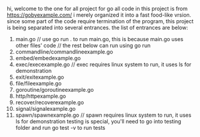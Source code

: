 hi, welcome to the one for all project for go
all code in this project is from https://gobyexample.com/ i merely organized it into a fast food-like vrsion.
since some part of the code require termination of the program, this project is being separated into several entrances. the list of entrances are below:
1. main.go // use go run . to run main.go, this is because main.go uses other files' code
// the rest below can run using go run <pathname>
2. commandline/commandlineexample.go
3. embed/embedexample.go
4. exec/execexample.go // exec requires linux system to run, it uses ls for demonstration
5. exit/exitexample.go
6. file/fileexample.go
7. goroutine/goroutineexample.go
8. http/httpexample.go
9. recover/recoverexample.go
10. signal/signalexample.go
11. spawn/spawnexample.go // spawn requires linux system to run, it uses ls for demonstration
testing is special, you'll need to go into testing folder and run go test -v to run tests